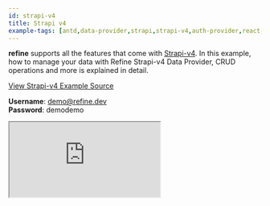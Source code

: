 ```yaml
---
id: strapi-v4
title: Strapi v4
example-tags: [antd,data-provider,strapi,strapi-v4,auth-provider,react-router]
---
```


**refine** supports all the features that come with [Strapi-v4](https://docs.strapi.io/developer-docs/latest/getting-started/introduction.html). In this example, how to manage your data with Refine Strapi-v4 Data Provider, CRUD operations and more is explained in detail.

[View Strapi-v4 Example Source](https://github.com/pankod/refine/tree/master/examples/dataProvider/strapi-v4)

**Username**: demo@refine.dev  
**Password**: demodemo

<iframe loading="lazy" src="https://stackblitz.com//github/pankod/refine/tree/master/examples/dataProvider/strapi-v4?embed=1&view=preview&theme=dark&preset=node"
    style={{width: "100%", height:"80vh", border: "0px", borderRadius: "8px", overflow:"hidden"}}
    title="refine-strapi-example"
></iframe>
